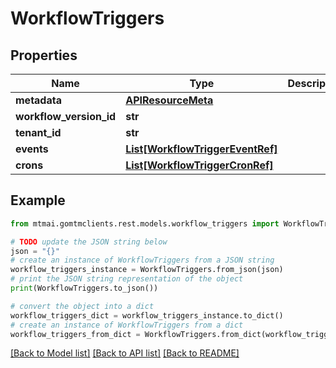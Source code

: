 # WorkflowTriggers


## Properties

Name | Type | Description | Notes
------------ | ------------- | ------------- | -------------
**metadata** | [**APIResourceMeta**](APIResourceMeta.md) |  | [optional] 
**workflow_version_id** | **str** |  | [optional] 
**tenant_id** | **str** |  | [optional] 
**events** | [**List[WorkflowTriggerEventRef]**](WorkflowTriggerEventRef.md) |  | [optional] 
**crons** | [**List[WorkflowTriggerCronRef]**](WorkflowTriggerCronRef.md) |  | [optional] 

## Example

```python
from mtmai.gomtmclients.rest.models.workflow_triggers import WorkflowTriggers

# TODO update the JSON string below
json = "{}"
# create an instance of WorkflowTriggers from a JSON string
workflow_triggers_instance = WorkflowTriggers.from_json(json)
# print the JSON string representation of the object
print(WorkflowTriggers.to_json())

# convert the object into a dict
workflow_triggers_dict = workflow_triggers_instance.to_dict()
# create an instance of WorkflowTriggers from a dict
workflow_triggers_from_dict = WorkflowTriggers.from_dict(workflow_triggers_dict)
```
[[Back to Model list]](../README.md#documentation-for-models) [[Back to API list]](../README.md#documentation-for-api-endpoints) [[Back to README]](../README.md)


